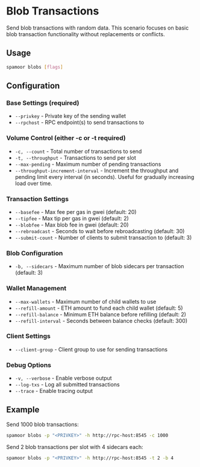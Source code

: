 # Blob Transactions

Send blob transactions with random data. This scenario focuses on basic blob transaction functionality without replacements or conflicts.

## Usage

```bash
spamoor blobs [flags]
```

## Configuration

### Base Settings (required)
- `--privkey` - Private key of the sending wallet
- `--rpchost` - RPC endpoint(s) to send transactions to

### Volume Control (either -c or -t required)
- `-c, --count` - Total number of transactions to send
- `-t, --throughput` - Transactions to send per slot
- `--max-pending` - Maximum number of pending transactions
- `--throughput-increment-interval` - Increment the throughput and pending limit every interval (in seconds). Useful for gradually increasing load over time.

### Transaction Settings
- `--basefee` - Max fee per gas in gwei (default: 20)
- `--tipfee` - Max tip per gas in gwei (default: 2)
- `--blobfee` - Max blob fee in gwei (default: 20)
- `--rebroadcast` - Seconds to wait before rebroadcasting (default: 30)
- `--submit-count` - Number of clients to submit transaction to (default: 3)

### Blob Configuration
- `-b, --sidecars` - Maximum number of blob sidecars per transaction (default: 3)

### Wallet Management
- `--max-wallets` - Maximum number of child wallets to use
- `--refill-amount` - ETH amount to fund each child wallet (default: 5)
- `--refill-balance` - Minimum ETH balance before refilling (default: 2)
- `--refill-interval` - Seconds between balance checks (default: 300)

### Client Settings
- `--client-group` - Client group to use for sending transactions

### Debug Options
- `-v, --verbose` - Enable verbose output
- `--log-txs` - Log all submitted transactions
- `--trace` - Enable tracing output

## Example

Send 1000 blob transactions:
```bash
spamoor blobs -p "<PRIVKEY>" -h http://rpc-host:8545 -c 1000
```

Send 2 blob transactions per slot with 4 sidecars each:
```bash
spamoor blobs -p "<PRIVKEY>" -h http://rpc-host:8545 -t 2 -b 4
``` 